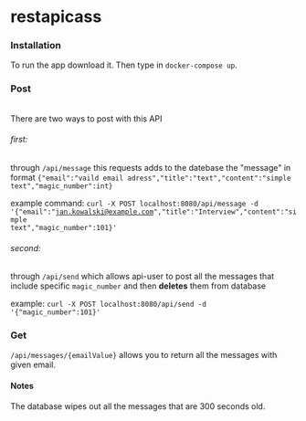 # <h1>restapicass</h1>
<H3><b>Installation</b></h3>
To run the app download it. Then type in <code>docker-compose up</code>. 



<H3><b>Post</b></h3>
<br>
There are two ways to post with this API
<h6>first:</h6>
through <code>/api/message</code> 
this requests adds to the datebase the "message" in format
<code>{"email":"vaild email adress","title":"text","content":"simple text","magic_number":int}</code>


example command:
<code>curl -X POST localhost:8080/api/message -d '{"email":"jan.kowalski@example.com","title":"Interview","content":"simple text","magic_number":101}'</code>

<h6>second:</h6>
through <code>/api/send</code> which allows api-user to post all the messages that include specific <code>magic_number</code>
and then <b>deletes</b> them from database


example:
<code>curl -X POST localhost:8080/api/send -d '{"magic_number":101}'</code>

<h3>Get</h3>

<code>/api/messages/{emailValue}</code> allows you to return all the messages with given email. 


<h4>Notes</h4>
The database wipes out all the messages that are 300 seconds old.